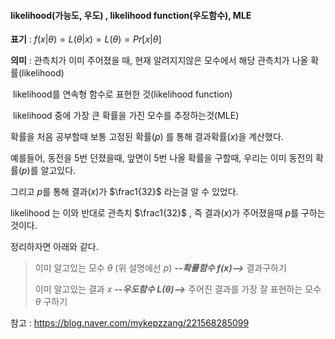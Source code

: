 #### likelihood(가능도, 우도) , likelihood function(우도함수), MLE



**표기** : $f(x|\theta) = L(\theta|x) = L(\theta) = Pr[x|\theta]$  

**의미** : 관측치가 이미 주어졌을 때,  현재 알려지지않은 모수에서 해당 관측치가 나올 확률(likelihood)

​			likelihood를 연속형 함수로 표현한 것(likelihood function)

​			likelihood 중에 가장 큰 확률을 가진 모수를 추정하는것(MLE)



확률을 처음 공부할때 보통 고정된 확률($p$) 를 통해 결과확률($x$)을 계산했다.

예를들어, 동전을 5번 던졌을때, 앞면이 5번 나올 확률을 구할때,  우리는 이미 동전의 확률($p$)를 알고있다.

그리고 $p$를 통해 결과($x$)가 $\frac1{32}$ 라는걸 알 수 있었다.

likelihood 는 이와 반대로 관측치 $\frac1{32}$ , 즉 결과($x$)가 주어졌을때  $p$를 구하는것이다.

정리하자면 아래와 같다.



> 이미 알고있는 모수 $\theta$ (위 설명에선 $p$)	***--확률함수 $f(x)$-->***  결과구하기
>
> 이미 알고있는 결과 $x$							***--우도함수 $L(\theta)$-->***	주어진 결과를 가장 잘 표현하는 모수 $\theta$ 구하기





참고 : https://blog.naver.com/mykepzzang/221568285099





